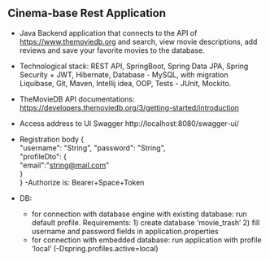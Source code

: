 ## Cinema-base Rest Application

 - Java Backend application that connects to the API of https://www.themoviedb.org 
 and search, view movie descriptions, add reviews and save your favorite movies to the database. 
 
 - Technological stack: REST API, SpringBoot, Spring Data JPA, Spring Security + JWT, Hibernate, Database - MySQL, with migration Liquibase,
  Git, Maven, Intellij idea, OOP, Tests - JUnit, Mockito. 
  
 - TheMovieDB API documentations: https://developers.themoviedb.org/3/getting-started/introduction
 
 
 - Access address to UI Swagger http://localhost:8080/swagger-ui/
 - Registration body {   
                "username": "String",
                "password": "String",      
                "profileDto": {  
                     "email":"string@mail.com"          
                }           
            }
 -Authorize is: Bearer+Space+Token 
 
 - DB:
   - for connection with database engine with existing database: run default profile. 
     Requirements: 1) create database ‘movie_trash’ 2) fill username and password fields in application.properties
   - for connection with embedded database: run application with profile ‘local’ (-Dspring.profiles.active=local)           